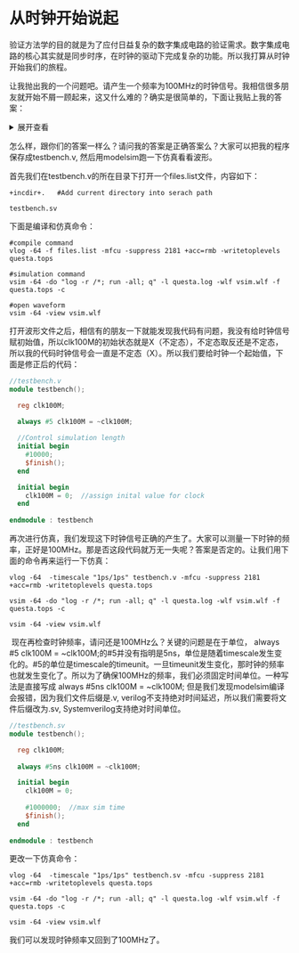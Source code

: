 # 从时钟开始说起

​        验证方法学的目的就是为了应付日益复杂的数字集成电路的验证需求。数字集成电路的核心其实就是同步时序，在时钟的驱动下完成复杂的功能。所以我打算从时钟开始我们的旅程。

​         让我抛出我的一个问题吧。请产生一个频率为100MHz的时钟信号。我相信很多朋友就开始不屑一顾起来，这又什么难的？确实是很简单的，下面让我贴上我的答案：

<details>
<summary>展开查看</summary>
<pre><code>

```verilog
//testbench.v
module testbench();

  reg clk100M;
 
  always #5 clk100M = ~clk100M;

  //Control simulation length
  initial begin
    #10000;
    $finish();
  end

endmodule : testbench
```

</code></pre>
</details>


​         怎么样，跟你们的答案一样么？请问我的答案是正确答案么？大家可以把我的程序保存成testbench.v, 然后用modelsim跑一下仿真看看波形。

首先我们在testbench.v的所在目录下打开一个files.list文件，内容如下：

```text
+incdir+.   #Add current directory into serach path

testbench.sv
```

下面是编译和仿真命令：

```shell
#compile command
vlog -64 -f files.list -mfcu -suppress 2181 +acc=rmb -writetoplevels questa.tops

#simulation command
vsim -64 -do "log -r /*; run -all; q" -l questa.log -wlf vsim.wlf -f questa.tops -c

#open waveform
vsim -64 -view vsim.wlf
```



打开波形文件之后，相信有的朋友一下就能发现我代码有问题，我没有给时钟信号赋初始值，所以clk100M的初始状态就是X（不定态），不定态取反还是不定态，所以我的代码时钟信号会一直是不定态（X）。所以我们要给时钟一个起始值，下面是修正后的代码：

```verilog
//testbench.v
module testbench();

  reg clk100M;
 
  always #5 clk100M = ~clk100M;

  //Control simulation length
  initial begin
    #10000;
    $finish();
  end

  initial begin
    clk100M = 0;  //assign inital value for clock
  end
    
endmodule : testbench
```

​        再次进行仿真，我们发现这下时钟信号正确的产生了。大家可以测量一下时钟的频率，正好是100MHz。那是否这段代码就万无一失呢？答案是否定的。让我们用下面的命令再来运行一下仿真：

```shell
vlog -64  -timescale "1ps/1ps" testbench.v -mfcu -suppress 2181 +acc=rmb -writetoplevels questa.tops

vsim -64 -do "log -r /*; run -all; q" -l questa.log -wlf vsim.wlf -f questa.tops -c

vsim -64 -view vsim.wlf
```

​        现在再检查时钟频率，请问还是100MHz么？关键的问题是在于单位， always #5 clk100M = ~clk100M;的#5并没有指明是5ns，单位是随着timescale发生变化的。#5的单位是timescale的timeunit。一旦timeunit发生变化，那时钟的频率也就发生变化了。所以为了确保100MHz的频率，我们必须固定时间单位。一种写法是直接写成 always #5ns clk100M = ~clk100M; 但是我们发现modelsim编译会报错，因为我们文件后缀是.v, verilog不支持绝对时间延迟，所以我们需要将文件后缀改为.sv, Systemverilog支持绝对时间单位。

```verilog
//testbench.sv
module testbench();

  reg clk100M;
 
  always #5ns clk100M = ~clk100M;

  initial begin
    clk100M = 0; 
   
    #1000000;  //max sim time
    $finish();
  end
    
endmodule : testbench
```

更改一下仿真命令：

```shell
vlog -64  -timescale "1ps/1ps" testbench.sv -mfcu -suppress 2181 +acc=rmb -writetoplevels questa.tops

vsim -64 -do "log -r /*; run -all; q" -l questa.log -wlf vsim.wlf -f questa.tops -c

vsim -64 -view vsim.wlf
```

我们可以发现时钟频率又回到了100MHz了。
